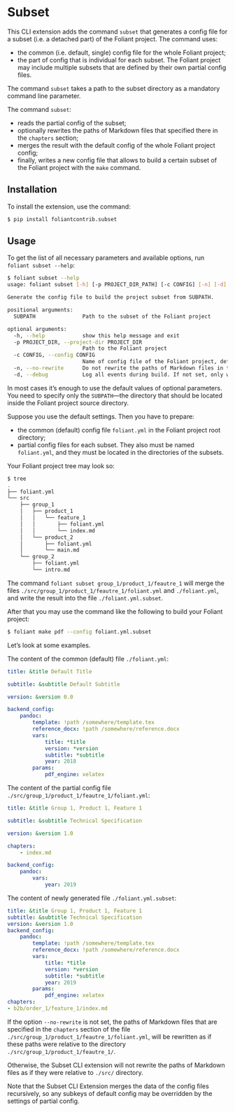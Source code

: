 # Subset

This CLI extension adds the command `subset` that generates a config file for a subset (i.e. a detached part) of the Foliant project. The command uses:

* the common (i.e. default, single) config file for the whole Foliant project;
* the part of config that is individual for each subset. The Foliant project may include multiple subsets that are defined by their own partial config files.

The command `subset` takes a path to the subset directory as a mandatory command line parameter.

The command `subset`:

* reads the partial config of the subset;
* optionally rewrites the paths of Markdown files that specified there in the `chapters` section;
* merges the result with the default config of the whole Foliant project config;
* finally, writes a new config file that allows to build a certain subset of the Foliant project with the `make` command.

## Installation

To install the extension, use the command:

```bash
$ pip install foliantcontrib.subset
```

## Usage

To get the list of all necessary parameters and available options, run `foliant subset --help`:

```bash
$ foliant subset --help
usage: foliant subset [-h] [-p PROJECT_DIR_PATH] [-c CONFIG] [-n] [-d] SUBPATH

Generate the config file to build the project subset from SUBPATH.

positional arguments:
  SUBPATH               Path to the subset of the Foliant project

optional arguments:
  -h, --help            show this help message and exit
  -p PROJECT_DIR, --project-dir PROJECT_DIR
                        Path to the Foliant project
  -c CONFIG, --config CONFIG
                        Name of config file of the Foliant project, default 'foliant.yml'
  -n, --no-rewrite      Do not rewrite the paths of Markdown files in the subset partial config
  -d, --debug           Log all events during build. If not set, only warnings and errors are logged
```

In most cases it’s enough to use the default values of optional parameters. You need to specify only the `SUBPATH`—the directory that should be located inside the Foliant project source directory.

Suppose you use the default settings. Then you have to prepare:

* the common (default) config file `foliant.yml` in the Foliant project root directory;
* partial config files for each subset. They also must be named `foliant.yml`, and they must be located in the directories of the subsets.

Your Foliant project tree may look so:

```bash
$ tree
.
├── foliant.yml
└── src
    ├── group_1
    │   ├── product_1
    │   │   └── feature_1
    │   │       ├── foliant.yml
    │   │       └── index.md
    │   └── product_2
    │       ├── foliant.yml
    │       └── main.md
    └── group_2
        ├── foliant.yml
        └── intro.md
```

The command `foliant subset group_1/product_1/feautre_1` will merge the files `./src/group_1/product_1/feautre_1/foliant.yml` and `./foliant.yml`, and write the result into the file `./foliant.yml.subset`.

After that you may use the command like the following to build your Foliant project:

```bash
$ foliant make pdf --config foliant.yml.subset
```

Let’s look at some examples.

The content of the common (default) file `./foliant.yml`:

```yaml
title: &title Default Title

subtitle: &subtitle Default Subtitle

version: &version 0.0

backend_config:
    pandoc:
        template: !path /somewhere/template.tex
        reference_docx: !path /somewhere/reference.docx
        vars:
            title: *title
            version: *version
            subtitle: *subtitle
            year: 2018
        params:
            pdf_engine: xelatex
```

The content of the partial config file `./src/group_1/product_1/feautre_1/foliant.yml`:

```yaml
title: &title Group 1, Product 1, Feature 1

subtitle: &subtitle Technical Specification

version: &version 1.0

chapters:
    - index.md

backend_config:
    pandoc:
        vars:
            year: 2019
```


The content of newly generated file `./foliant.yml.subset`:

```yaml
title: &title Group 1, Product 1, Feature 1
subtitle: &subtitle Technical Specification
version: &version 1.0
backend_config:
    pandoc:
        template: !path /somewhere/template.tex
        reference_docx: !path /somewhere/reference.docx
        vars:
            title: *title
            version: *version
            subtitle: *subtitle
            year: 2019
        params:
            pdf_engine: xelatex
chapters:
- b2b/order_1/feature_1/index.md
```

If the option `--no-rewrite` is not set, the paths of Markdown files that are specified in the `chapters` section of the file `./src/group_1/product_1/feautre_1/foliant.yml`, will be rewritten as if these paths were relative to the directory `./src/group_1/product_1/feautre_1/`.

Otherwise, the Subset CLI extension will not rewrite the paths of Markdown files as if they were relative to `./src/` directory.

Note that the Subset CLI Extension merges the data of the config files recursively, so any subkeys of default config may be overridden by the settings of partial config.
